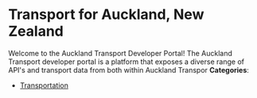 # Transport for Auckland, New Zealand


Welcome to the Auckland Transport Developer Portal! The Auckland Transport developer portal is a platform that exposes a diverse range of API's and transport data from both within Auckland Transpor
**Categories**:

- [Transportation](https://github/awesome-apis/awesome-apis#transportation)



